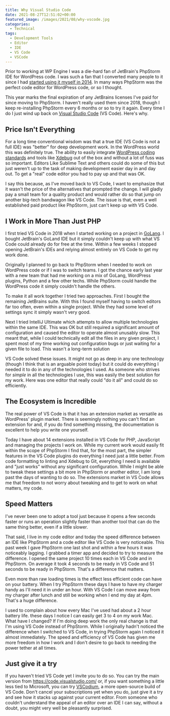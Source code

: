 ```yaml
---
title: Why Visual Studio Code
date: 2021-08-27T12:51:02+00:00
featured_image: /images/2021/08/why-vscode.jpg
categories:
  - Technical
tags:
  - Development Tools
  - Editor
  - IDE
  - VS Code
  - VSCode
---
```


Prior to working at WP Engine I was a die-hard fan of JetBrain's PhpStorm IDE for WordPress code. I was such a fan that I converted many people to it since I had [started using it myself in 2014][1]. In many ways PhpStorm was the perfect code editor for WordPress code, or so I thought.

This year marks the final expiration of any JetBrains licenses I've paid for since moving to PhpStorm. I haven't really used them since 2018, though I keep re-installing PhpStorm every 6 months or so to try it again. Every time I do I just wind up back on [Visual Studio Code][2] (VS Code). Here's why.

## Price Isn't Everything

For a long time conventional wisdom was that a true IDE (VS Code is not a full IDE) was "better" for deep development work. In the WordPress world this was definitely true. The ability to easily integrate [WordPress coding standards][3] and tools like [Xdebug][4] out of the box and without a lot of fuss was so important. Editors Like Sublime Text and others could do some of this but just weren't up to the task of making development easier day in and day out. To get a "real" code editor you had to pay up and that was OK.

I say this because, as I've moved back to VS Code, I want to emphasize that it wasn't the price of the alternatives that prompted the change. I will gladly pay a small team for a quality product and would rather do so that jump on another big-tech bandwagon like VS Code. The issue is that, even a well established paid product like PhpStorm, just can't keep up with VS Code.

## I Work in More Than Just PHP

I first tried VS Code in 2018 when I started working on a project in [GoLang][5]. I bought JetBrain's GoLand IDE but it simply couldn't keep up with what VS Code could already do for free at the time. Within a few weeks I stopped opening JetBrain's IDEs and relying almost entirely on VS Code to get my work done.

Originally I planned to go back to PhpStorm when I needed to work on WordPress code or if I was to switch teams. I got the chance early last year with a new team that had me working on a mix of GoLang, WordPress plugins, Python and a few other techs. While PhpStorm could handle the WordPress code it simply couldn't handle the others.

To make it all work together I tried two approaches. First I bought the remaining JetBrains suite. With this I found myself having to switch editors far too often, even within a single project. While they had some level of settings sync it simply wasn't very good.

Next I tried IntelliJ Ultimate which attempts to allow multiple technologies within the same IDE. This was OK but still required a significant amount of configuration and caused the editor to operate almost unusably slow. This meant that, while I could technically edit all the files in any given project, I spent most of my time working out configuration bugs or just waiting for a given file to load. This wasn't a long-term solution

VS Code solved these issues. It might not go as deep in any one technology (though I think that is an arguable point today) but it could do everything I needed it to do in any of the technologies I used. As someone who strives for _simple_ in all the technologies I use, this was easily the best solution for my work. Here was one editor that really could "do it all" and could do so efficiently.

## The Ecosystem is Incredible

The real power of VS Code is that it has an extension market as versatile as WordPress' plugin market. There is seemingly nothing you can't find an extension for and, if you do find something missing, the documentation is excellent to help you write one yourself.

Today I have about 14 extensions installed in VS Code for PHP, JavaScript and managing the projects I work on. While my current work would easily fit within the scope of PhpStorm I find that, for the most part, the simpler features in the VS Code plugins do everything I need just a little better. From code formatting to linting and Xdebug to Git, everything I need is available and "just works" without any significant configuration. While I might be able to tweak these settings a bit more in PhpStorm or another editor, I am long past the days of wanting to do so. The extensions market in VS Code allows me that freedom to not worry about tweaking and to get to work on what matters, my code.

## Speed Matters

I've never been one to adopt a tool just because it opens a few seconds faster or runs an operation slightly faster than another tool that can do the same thing better, even if a little slower.

That said, I live in my code editor and today the speed difference between an IDE like PhpStorm and a code editor like VS Code is very noticeable. This past week I gave PhpStorm one last shot and within a few hours it was noticeably lagging. I grabbed a timer app and decided to try to measure the difference. I opened the same project 10 times each in VS Code and in PhpStorm. On average it took 4 seconds to be ready in VS Code and 51 seconds to be ready in PhpStorm. That's a difference that matters.

Even more than raw loading times is the effect less efficient code can have on your battery. When I try PhpStorm these days I have to have my charger handy as I'll need it in under an hour. With VS Code I can move away from my charger after lunch and still be working when I end my day at 4pm. That's a huge difference.

I used to complain about how every Mac I've used had about a 2 hour battery life. these days I notice I can easily get 3 to 4 on my work Mac. What have I changed? If I'm doing deep work the only real change is that I'm using VS Code instead of PhpStorm. While I originally hadn't noticed the difference when I switched to VS Code, in trying PhpStorm again I noticed it almost immediately. The speed and efficiency of VS Code has given me more freedom in how I work and I don't desire to go back to needing the power tether at all times.

## Just give it a try

If you haven't tried VS Code yet I invite you to do so. You can try the main version from <https://code.visualstudio.com/> or, if you want something a little less tied to Microsoft, you can try [VSCodium][6], a more open-source build of VS Code. Don't cancel your subscriptions yet when you do, just give it a try and see how it stacks up against your current editor. From someone who couldn't understand the appeal of an editor over an IDE I can say, without a doubt, you might very well be pleasantly surprised.

 [1]: /2014/05/sublime-text-to-phpstorm-why-i-switched/
 [2]: https://code.visualstudio.com/
 [3]: https://make.wordpress.org/core/handbook/best-practices/coding-standards/
 [4]: https://xdebug.org/
 [5]: https://golang.org/
 [6]: https://vscodium.com/